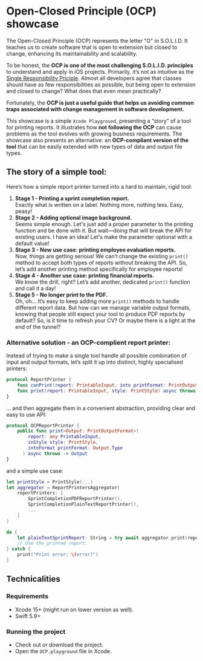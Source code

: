 # Open-Closed Principle (OCP) showcase

The Open-Closed Principle (OCP) represents the letter "O" in S.O.L.I.D. It teaches us to create software that is open to extension but closed to change, enhancing its maintainability and scalability.

To be honest, the **OCP is one of the most challenging S.O.L.I.D. principles** to understand and apply in iOS projects. Primarily, it’s not as intuitive as the [Single Responsibility Priciple](https://swiftandmemes.com/when-is-single-responsibility-principle-helping-us-write-better-code/). Almost all developers agree that classes should have as few responsibilities as possible, but being open to extension and closed to change? What does that even mean practically? 

Fortunately, the **OCP is just a useful guide that helps us avoiding common traps associated with change management in software development.** 

This showcase is a simple `Xcode Playground`, presenting a “story” of a tool for printing reports. It illustrates how **not following the OCP** can cause problems as the tool evolves with growing business requirements. The showcase also presents an alternative: an **OCP-compliant version of the tool** that can be easily extended with new types of data and output file types.

## The story of a simple tool:

Here’s how a simple report printer turned into a hard to maintain, rigid tool:

1. **Stage 1 - Printing a sprint completion report.**<br/>Exactly what is written on a label. Nothing more, nothing less. Easy, peasy!
2. **Stage 2 - Adding optional image background.**<br/>Seems simple enough. Let's just add a proper parameter to the printing function and be done with it. But wait—doing that will break the API for existing users. I have an idea! Let's make the parameter optional with a default value!
3. **Stage 3 - New use case: printing employee evaluation reports.**<br/>Now, things are getting serious! We can’t change the existing `print()` method to accept both types of reports without breaking the API. So, let’s add another printing method specifically for employee reports!
4. **Stage 4 - Another use case: printing financial reports.**<br/>We know the drill, right? Let’s add another, dedicated `print()` function and call it a day!
5. **Stage 5 - No longer print to the PDF.**<br/>Oh, oh… It’s easy to keep adding more `print()` methods to handle different report data. But how can we manage variable output formats, knowing that people still expect your tool to produce PDF reports by default? So, is it time to refresh your CV? Or maybe there is a light at the end of the tunnel?

### Alternative solution - an OCP-complient report printer:

Instead of trying to make a single tool handle all possible combination of input and output formats, let’s split it up into distinct, highly specialised printers:

```swift
protocol ReportPrinter {
    func canPrint(report: PrintableInput, into printFormat: PrintOutputFormat.Type) -> Bool
    func print(report: PrintableInput, style: PrintStyle) async throws -> PrintOutputFormat
}
```

… and then aggregate them in a convenient abstraction, providing clear and easy to use API:

```swift
protocol OCPReportPrinter {    
    public func print<Output: PrintOutputFormat>(
	    report: any PrintableInput, 
	    inStyle style: PrintStyle, 
	    intoFormat printFormat: Output.Type
	  ) async throws -> Output
}
```

and a simple use case:

```swift
let printStyle = PrintStyle(...)
let aggregator = ReportPrintersAggregator(
    reportPrinters: [
        SprintCompletionPDFReportPrinter(),
        SprintCompletionPlainTextReportPrinter(),
        ...
    ]
)

do {
    let plainTextSprintReport: String = try await aggregator.print(report: sprint, inStyle: printStyle, intoFormat: String.self)
    // Use the printed report.
} catch {
    print("Print error: \(error)")
}
```

## Technicalities

### Requirements

- Xcode 15+ (might run on lower version as well).
- Swift 5.9+

### Running the project

- Check out or download the project.
- Open the `OCP.playground` file in Xcode.
